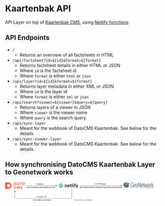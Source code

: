 # Kaartenbak API

API Layer on top of [Kaartenbak CMS](https://ihm-kaarten-bak.admin.datocms.com/), using [Netlify functions](https://docs.netlify.com/functions/overview/).

## API Endpoints

* `/`
  * Returns an overview of all factsheets in HTML
* `/api/factsheet?id=${id}&format=${format}`
  * Returns factsheet details in either HTML or JSON
  * Where `id` is the factsheet id
  * Where `format` is either `html` or `json` 
* `/api/layer?id=${id}&format=${format}`
  * Returns layer metadata in either XML or JSON
  * Where `id` is the layer id
  * Where `format` is either `xml` or `json`
* `/api/search?viewer=${viewer}&query=${query}`
  * Returns layers of a viewer in JSON
  * Where `viewer` is the viewer name
  * Where `query` is the search query
* `/api/sync-layer`
  * Meant for the webhook of DatoCMS Kaartenbak. See below for the details.
* `/api/sync-viewer-layer`
  * Meant for the webhook of DatoCMS Kaartenbak. See below for the details.

## How synchronising DatoCMS Kaartenbak Layer to Geonetwork works

![Synchronising layer](/docs/sync-layer.svg)
